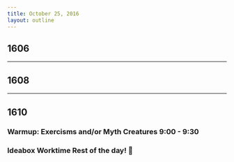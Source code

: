 ```yaml
---
title: October 25, 2016
layout: outline
---
```


## 1606

***

## 1608

***

## 1610

### Warmup: Exercisms and/or Myth Creatures 9:00 - 9:30

### Ideabox Worktime Rest of the day! :muscle:
